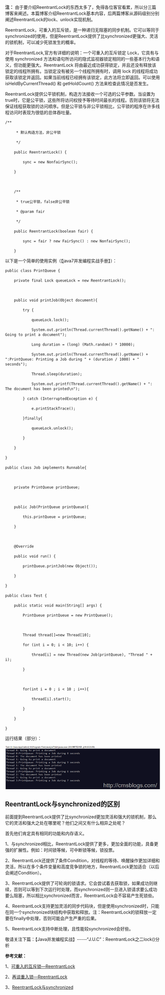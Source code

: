 **注：**
由于要介绍ReentrantLock的东西太多了，免得各位客官看累，所以分三篇博客来阐述。本篇博客介绍ReentrantLock基本内容，后两篇博客从源码级别分别阐述ReentrantLock的lock、unlock实现机制。

ReentrantLock，可重入的互斥锁，是一种递归无阻塞的同步机制。它可以等同于synchronized的使用，但是ReentrantLock提供了比synchronized更强大、灵活的锁机制，可以减少死锁发生的概率。

对于ReentrantLock,官方有详细的说明：一个可重入的互斥锁定 Lock，它具有与使用 synchronized
方法和语句所访问的隐式监视器锁定相同的一些基本行为和语义，但功能更强大。ReentrantLock
将由最近成功获得锁定，并且还没有释放该锁定的线程所拥有。当锁定没有被另一个线程所拥有时，调用 lock
的线程将成功获取该锁定并返回。如果当前线程已经拥有该锁定，此方法将立即返回。可以使用 isHeldByCurrentThread() 和
getHoldCount() 方法来检查此情况是否发生。

ReentrantLock提供公平锁机制，构造方法接收一个可选的公平参数。当设置为true时，它是公平锁，这些所将访问权授予等待时间最长的线程。否则该锁将无法保证线程获取锁的访问顺序。但是公平锁与非公平锁相比，公平锁的程序在许多线程访问时表现为很低的总体吞吐量。

    
    
    /**

         * 默认构造方法，非公平锁

         */

        public ReentrantLock() {

            sync = new NonfairSync();

        }

    

        /**

         * true公平锁，false非公平锁

         * @param fair

         */

        public ReentrantLock(boolean fair) {

            sync = fair ? new FairSync() : new NonfairSync();

        }

以下是一个简单的使用实例（【java7并发编程实战手册】）：

    
    
    public class PrintQueue {

        private final Lock queueLock = new ReentrantLock();

        

        public void printJob(Object document){

            try {

                queueLock.lock();

                System.out.println(Thread.currentThread().getName() + ": Going to print a document");

                Long duration = (long) (Math.random() * 10000);

                System.out.println(Thread.currentThread().getName() + ":PrintQueue: Printing a Job during " + (duration / 1000) + " seconds");

                Thread.sleep(duration);

                System.out.printf(Thread.currentThread().getName() + ": The document has been printed\n");

            } catch (InterruptedException e) {

                e.printStackTrace();

            }finally{

                queueLock.unlock();

            }

        }

    }

    public class Job implements Runnable{

        

        private PrintQueue printQueue;

        

        public Job(PrintQueue printQueue){

            this.printQueue = printQueue;

        }

        

        @Override

        public void run() {

            printQueue.printJob(new Object());

        }

    }

    public class Test {

        public static void main(String[] args) {

            PrintQueue printQueue = new PrintQueue();

            

            Thread thread[]=new Thread[10];

            for (int i = 0; i < 10; i++) {

                thread[i] = new Thread(new Job(printQueue), "Thread " + i);

            }

            

            for(int i = 0 ; i < 10 ; i++){

                thread[i].start();

            }

        }

    }

运行结果（部分）：

[![2015072500001](../md/img/chenssy/170040581763717.png)](http://images0.cnblogs.com/blog/381060/201508/170040570823620.png)

## ReentrantLock与synchronized的区别

前面提到ReentrantLock提供了比synchronized更加灵活和强大的锁机制，那么它的灵活和强大之处在哪里呢？他们之间又有什么相异之处呢？

首先他们肯定具有相同的功能和内存语义。

1、与synchronized相比，ReentrantLock提供了更多，更加全面的功能，具备更强的扩展性。例如：时间锁等候，可中断锁等候，锁投票。

2、ReentrantLock还提供了条件Condition，对线程的等待、唤醒操作更加详细和灵活，所以在多个条件变量和高度竞争锁的地方，ReentrantLock更加适合（以后会阐述Condition）。

3、ReentrantLock提供了可轮询的锁请求。它会尝试着去获取锁，如果成功则继续，否则可以等到下次运行时处理，而synchronized则一旦进入锁请求要么成功要么阻塞，所以相比synchronized而言，ReentrantLock会不容易产生死锁些。

4、ReentrantLock支持更加灵活的同步代码块，但是使用synchronized时，只能在同一个synchronized块结构中获取和释放。注：ReentrantLock的锁释放一定要在finally中处理，否则可能会产生严重的后果。

5、ReentrantLock支持中断处理，且性能较synchronized会好些。

敬请关注下篇：【Java并发编程实战】-----“J.U.C”：ReentrantLock之二lock()分析

**参考文献：**

1、[可重入的互斥锁—ReentrantLock](http://hujin.iteye.com/blog/479689)

2、[再谈重入锁—ReentrantLock](http://tenyears.iteye.com/blog/48750)

3、[ReentrantLock与synchronized](http://uule.iteye.com/blog/1488356)

